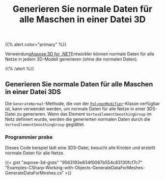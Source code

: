﻿---
title: Generieren Sie normale Daten für alle Maschen in einer Datei 3D
type: docs
weight: 70
url: /de/net/generate-normal-data-for-all-meshes-in-a-3d-file/
description: Mithilfe von Aspose.3D for .NETkönnen Entwickler normale Daten für alle Netze in jedem 3D-Modell (ohne die normalen Daten) generieren.
---
{{% alert color="primary" %}}

Verwendung[Aspose.3D for .NET](https://products.aspose.com/3d/net/)Entwickler können normale Daten für alle Netze in jedem 3D-Modell generieren (ohne die normalen Daten).

{{% /alert %}}
## **Generieren Sie normale Daten für alle Maschen in einer Datei 3DS**
Die `GenerateNormal`-Methode, die von der [`PolygonModifier`](https://reference.aspose.com/3d/net/aspose.threed.entities/polygonmodifier)-Klasse verfügbar ist, kann verwendet werden, um normale Daten für alle Netze in einer 3DS-Datei zu generieren. Wenn das Element `VertexElementSmoothingGroup` im Netz definiert wurde, werden die generierten normalen Daten durch die `VertexElementSmoothingGroup` geglättet.
### **Programmier probe**
Dieses Code beispiel lädt eine 3DS-Datei, besucht alle Knoten und erstellt normale Daten für alle Netze.

{{< gist "aspose-3d-gists" "9563193e834f0087b554c83130fcf7c7" "Examples-CSharp-Working-with-Objects-GenerateDataForMeshes-GenerateDataForMeshes.cs" >}}
